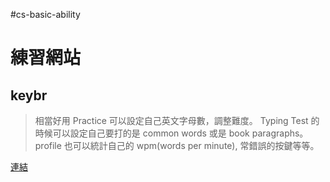 #cs-basic-ability 

# 練習網站
## keybr
> 相當好用
> Practice 可以設定自己英文字母數，調整難度。
> Typing Test 的時候可以設定自己要打的是 common words 或是 book paragraphs。
> profile 也可以統計自己的 wpm(words per minute), 常錯誤的按鍵等等。

[連結](https://www.keybr.com/)
